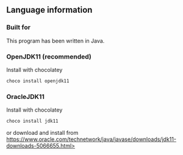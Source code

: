 ## Language information
### Built for
This program has been written in Java.
### OpenJDK11 (recommended)
Install with chocolatey
```powershell
choco install openjdk11
```
### OracleJDK11
Install with chocolatey
```powershell
choco install jdk11
```
or download and install from
https://www.oracle.com/technetwork/java/javase/downloads/jdk11-downloads-5066655.html>
